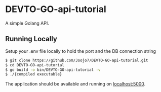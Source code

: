 # DEVTO-GO-api-tutorial

A simple Golang API.


## Running Locally

Setup your .env file locally to hold the port and the DB connection string

```sh
$ git clone https://github.com/Joojo7/DEVTO-GO-api-tutorial.git
$ cd DEVTO-GO-api-tutorial
$ go build -o bin/DEVTO-GO-api-tutorial -v 
$ ./{compiled executable} 
```

The application should be available and running on [localhost:5000](http://localhost:5000/).

